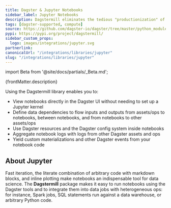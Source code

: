 ```yaml
---
title: Dagster & Jupyter Notebooks
sidebar_label: Jupyter Notebooks
description: Dagstermill eliminates the tedious "productionization" of Jupyter notebooks.
tags: [dagster-supported, compute]
source: https://github.com/dagster-io/dagster/tree/master/python_modules/libraries/dagstermill
pypi: https://pypi.org/project/dagstermill/
sidebar_custom_props:
  logo: images/integrations/jupyter.svg
partnerlink:
canonicalUrl: "/integrations/libraries/jupyter"
slug: "/integrations/libraries/jupyter"
---
```


import Beta from '@site/docs/partials/\_Beta.md';

<Beta />

<p>{frontMatter.description}</p>

Using the Dagstermill library enables you to:

- View notebooks directly in the Dagster UI without needing to set up a Jupyter kernel
- Define data dependencies to flow inputs and outputs from assets/ops to notebooks, between notebooks, and from notebooks to other assets/ops
- Use Dagster resources and the Dagster config system inside notebooks
- Aggregate notebook logs with logs from other Dagster assets and ops
- Yield custom materializations and other Dagster events from your notebook code

## About Jupyter

Fast iteration, the literate combination of arbitrary code with markdown blocks, and inline plotting make notebooks an indispensable tool for data science. The **Dagstermill** package makes it easy to run notebooks using the Dagster tools and to integrate them into data jobs with heterogeneous ops: for instance, Spark jobs, SQL statements run against a data warehouse, or arbitrary Python code.
